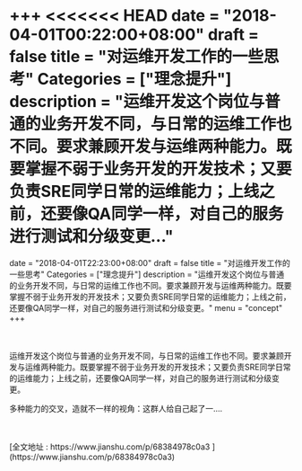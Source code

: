 +++
<<<<<<< HEAD
date = "2018-04-01T00:22:00+08:00"
draft = false
title = "对运维开发工作的一些思考"
Categories = ["理念提升"]
description = "运维开发这个岗位与普通的业务开发不同，与日常的运维工作也不同。要求兼顾开发与运维两种能力。既要掌握不弱于业务开发的开发技术；又要负责SRE同学日常的运维能力；上线之前，还要像QA同学一样，对自己的服务进行测试和分级变更..."
=======
date = "2018-04-01T22:23:00+08:00"
draft = false
title = "对运维开发工作的一些思考"
Categories = ["理念提升"]
description = "运维开发这个岗位与普通的业务开发不同，与日常的运维工作也不同。要求兼顾开发与运维两种能力。既要掌握不弱于业务开发的开发技术；又要负责SRE同学日常的运维能力；上线之前，还要像QA同学一样，对自己的服务进行测试和分级变更。"
menu = "concept"
+++

<br/>
<br/>
运维开发这个岗位与普通的业务开发不同，与日常的运维工作也不同。要求兼顾开发与运维两种能力。既要掌握不弱于业务开发的开发技术；又要负责SRE同学日常的运维能力；上线之前，还要像QA同学一样，对自己的服务进行测试和分级变更。

多种能力的交叉，造就不一样的视角：这群人给自己起了一....

<br/>
<br/>
[全文地址 : https://www.jianshu.com/p/68384978c0a3 ](https://www.jianshu.com/p/68384978c0a3)
